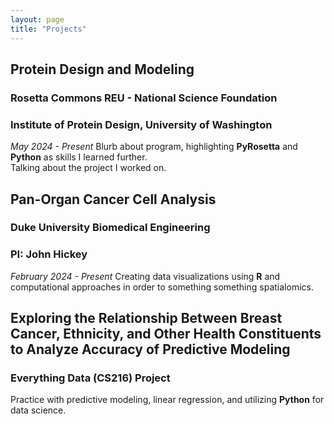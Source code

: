 ```yaml
---
layout: page
title: "Projects"
---
```


## Protein Design and Modeling
### Rosetta Commons REU - National Science Foundation <br />
### Institute of Protein Design, University of Washington
_May 2024 - Present_
Blurb about program, highlighting **PyRosetta** and **Python** as skills I learned further. <br />
Talking about the project I worked on.

## Pan-Organ Cancer Cell Analysis
### Duke University Biomedical Engineering 
### PI: John Hickey
_February 2024 - Present_
Creating data visualizations using **R** and computational approaches in order to something something spatialomics. 

## Exploring the Relationship Between Breast Cancer, Ethnicity, and Other Health Constituents to Analyze Accuracy of Predictive Modeling
### Everything Data (CS216) Project
Practice with predictive modeling, linear regression, and utilizing **Python** for data science.
